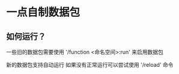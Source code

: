 <h1>一点自制数据包</h1>
<h2>如何运行？</h2>
<p>一些旧的数据包需要使用 '/function <命名空间>:run' 来启用数据包</p>
<p>新的数据包支持自动运行 如果没有正常运行可以尝试使用 '/reload' 命令</p>




